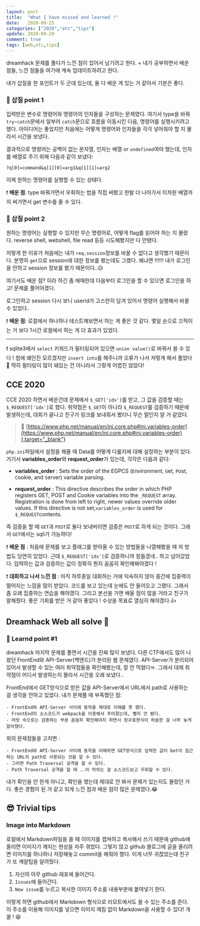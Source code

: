 ```yaml
---
layout: post
title:  "What I have missed and learned !"
date:   2020-09-25
categories: ["2020","etc","tips"]
update: 2020-09-29
comment: true
tags: [web,etc,tips]
---
```


dreamhack 문제를 풀다가 느낀 점이 있어서 남기려고 한다. + 내가 공부하면서 배운 점들, 느낀 점들을 여기에 계속 업데이트하려고 한다.



내가 삽질을 한 포인트가 두 군데 있는데, 둘 다 배운 게 있는 거 같아서 기분은 좋다.



### 🧰 삽질 point 1

입력받은 변수로 명령어와 명령어의 인자들을 구성하는 문제였다. 여기서 type을 바꿔 `try~catch`문에서 일부러 `catch`문으로 흐름을 이동시킨 다음, 명령어를 실행시키려고 했다. 아이디어는 좋았지만 처음에는 어떻게 명령어와 인자들을 각각 넣어줘야 할 지 몰라서 시간을 보냈다.

결과적으로 명령어는 공백이 없는 문자열, 인자는 배열 or `undefined`여야 했는데, 인자를 배열로 주기 위해 다음과 같이 보냈다:

```
?q[0]=command&q[1][0]=arg1&q[1][1]=arg2
```

이제 원하는 명령어를 실행할 수 있는 상태다.

❗ **배운 점**: type 바꿔가면서 우회하는 법을 직접 써봤고 한발 더 나아가서 이차원 배열까지 써가면서 get 변수를 줄 수 있다.

### 🧰 삽질 point 2

원하는 명령어는 실행할 수 있지만 무슨 명령어로, 어떻게 flag를 읽어야 하는 지 몰랐다. reverse shell, webshell, file read 등등 시도해봤지만 다 안됐다. 

저렇게 한 이유가 처음에는 내가 `req.session`정보를 바꿀 수 없다고 생각했기 때문이다. 분명히 `get`으로 session에 대한 정보를 봤는데도 그랬다. 왜냐면 !!!!!! 내가 로그인을 안하고 session 정보를 봤기 때문이다..😥



여기서도 배운 점? 이라 하긴 좀 애매한데 다음부터 로그인을 할 수 있으면 로그인을 하고! 문제를 풀어야겠다.

로그인하고 session 다시 보니 userid가 고스란히 담겨 있어서 명령어 실행해서 바꿀 수 있었다..



❗ **배운 점**: 로컬에서 하나하나 테스트해보면서 하는 게 좋은 것 같다. 몇일 손으로 끄적이는 거 보다 1시간 로컬에서 하는 게 더 효과가 있었다.

---

❗ sqlite3에서 `select` 키워드가 필터링되어 있으면 `union value()`로 바꿔서 쓸 수 있다 ! 첨에 왜인진 모르겠지만 `insert into`를 해주니까 오류가 나서 저렇게 해서 풀었다 🤔 딱히 필터링이 많이 돼있는 건 아니라서 그렇게 어렵진 않았다!

## CCE 2020 

CCE 2020 하면서 배운건데 문제에서 `$_GET['idx']`를 받고, 그 값을 검증할 때는 `$_REQUEST['idx']`로 했다. 취약점은 `$_GET`이 아니라 `$_REQUEST`를 검증하기 때문에 발생하는데, 대회가 끝나고 친구가 링크를 보내줘서 봤더니 무슨 말인지 알 거 같았다.

> 🚀 [https://www.php.net/manual/en/ini.core.php#ini.variables-order](https://www.php.net/manual/en/ini.core.php#ini.variables-order){:target="_blank"}

`php.ini`파일에서 설정을 해줄 때 Data를 어떻게 다룰지에 대해 설정하는 부분이 있다. 거기서 **variables_order**와 **request_order**가 있는데, 각각은 다음과 같다:

- **variables_order** : Sets the order of the EGPCS (`E`nvironment, `G`et, `P`ost, `C`ookie, and `S`erver) variable parsing.

- **request_order** : This directive describes the order in which PHP registers GET, POST and Cookie variables into the `_REQUEST` array. Registration is done from left to right, newer values override older values. If this directive is not set,`variables_order` is used for `$_REQUEST`contents.

즉 검증을 할 때 `GET`과 `POST`로 둘다 보내버리면 검증은 `POST`로 하게 되는 것이다. 그래서 `GET`에서는 sqli가 가능하다!



❗ **배운 점** : 처음에 문제를 보고 플래그를 받아올 수 있는 방법들을 나열해봤을 때 저 방법도 당연히 있었다. 근데 `$_REQUEST['idx']`로 검증하니까 힘들겠네.. 하고 넘어갔었다. 입력하는 값과 검증하는 값이 정확히 뭔지 꼼꼼히 확인해봐야겠다 !

❗ **대회하고 나서 느낀 점** : 아직 하루종일 대회하는 거에 익숙하지 않아 중간에 집중력이 떨어지는 느낌을 많이 받았다. 코드를 보고 있는데 눈에도 안 들어오고 그랬다. 그래서 좀 오래 집중하는 연습을 해야겠다. 그리고 본선을 가면 배울 점이 많을 거라고 친구가 말해줬다. 좋은 기회를 받은 거 같아 좋았다 ! 수상을 목표로 열심히 해야겠다.👍

## Dreamhack Web all solve 🎉

### 📗 Learnd point #1



dreamhack 마지막 문제를 풀면서 시간을 진짜 많이 보냈다. 다른 CTF에서도 많이 나왔던 FrontEnd와 API-Server(백엔드)가 분리된 웹 문제였다. API-Server가 분리되어 있어서 발생할 수 있는 여러 취약점들을 확인해봤는데, 잘 안 먹혔다ㅠ. 그래서 대체 취약점이 어디서 발생하는지 몰라서 시간을 오래 보냈다..

 FrontEnd에서 GET방식으로 받은 값을 API-Server에서 URL에서 path로 사용하는 걸 생각을 안하고 있었다.  내가 문제풀 때 부족했던 점:

```
- FrontEnd와 API-Server 사이에 동작을 제대로 이해를 못 했다.
- FrontEnd의 소스코드가 webpack을 이용해서 주어졌는데, 빨리 안 봤다.
- 머릿 속으로는 검증하는 부분 꼼꼼히 확인해야지 하면서 정규표현식이 허술한 걸 너무 늦게 알아챘다.
```

위의 문제점들을 고치면 :

```
- FrontEnd와 API-Server 사이에 동작을 이해하면 GET방식으로 입력한 값이 bot이 접근하는 URL의 path로 사용되는 것을 알 수 있다.
- 그러면 Path Traversal 공격을 할 수 있다.
- Path Traversal 공격을 할 때 ..이 막히는 걸 소스코드보고 우회할 수 있다.
```

내가 확인을 안 한게 아니고, 확인을 했는데 제대로 안 봐서 문제가 있는지도 몰랐던 거다. 좋은 경험이 된 거 같고 되게 느낀 점과 배운 점이 많은 문제였다.😂 

## 😎 Trivial tips


### Image into Markdown

로컬에서 Markdown파일을 쓸 때 이미지를 캡쳐하고 복사해서 쓰기 때문에 github에 올리면 이미지가 깨지는 현상을 자주 겪었다. 그렇지 않고 github 블로그에 글을 올리려면 이미지를 하나하나 저장해놓고 commit을 해줘야 했다. 이게 너무 귀찮았는데 친구가 또 깨알팁을 알려줬다.

1. 자신의 아무 github 레포에 들어간다.
2. `Issues`에 들어간다.
3. `New issue`를 누르고 복사한 이미지 주소를 내용부분에 붙여넣기 한다.

이렇게 하면 github에서 Markdown 형식으로 리모트에서도 쓸 수 있는 주소를 준다. 이 주소를 이용해 이미지를 넣으면 이미지 깨짐 없이 Markdown을 사용할 수 있다! 개꿀 ! 😆
